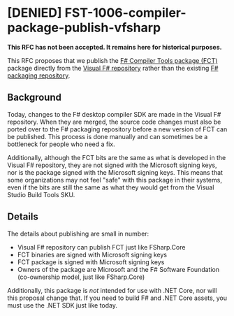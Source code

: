 # [DENIED] FST-1006-compiler-package-publish-vfsharp

**This RFC has not been accepted. It remains here for historical purposes.**

This RFC proposes that we publish the [F# Compiler Tools package (FCT)](https://www.nuget.org/packages/FSharp.Compiler.Tools/) package directly from the [Visual F# repository](https://github.com/Microsoft/visualfsharp) rather than the existing [F# packaging repository](https://github.com/fsharp/fsharp).

## Background

Today, changes to the F# desktop compiler SDK are made in the Visual F# repository. When they are merged, the source code changes must also be ported over to the F# packaging repository before a new version of FCT can be published. This process is done manually and can sometimes be a bottleneck for people who need a fix.

Additionally, although the FCT bits are the same as what is developed in the Visual F# repository, they are not signed with the Microsoft signing keys, nor is the package signed with the Microsoft signing keys. This means that some organizations may not feel "safe" with this package in their systems, even if the bits are still the same as what they would get from the Visual Studio Build Tools SKU.

## Details

The details about publishing are small in number:

* Visual F# repository can publish FCT just like FSharp.Core
* FCT binaries are signed with Microsoft signing keys
* FCT package is signed with Microsoft signing keys
* Owners of the package are Microsoft and the F# Software Foundation (co-ownership model, just like FSharp.Core)

Additionally, this package is _not_ intended for use with .NET Core, nor will this proposal change that. If you need to build F# and .NET Core assets, you must use the .NET SDK just like today.
